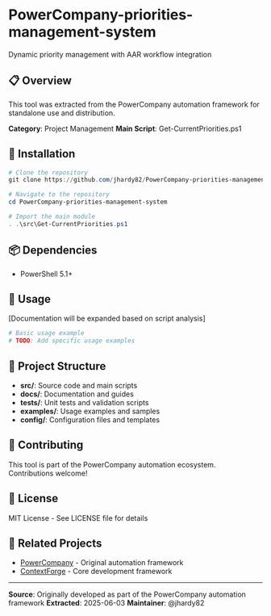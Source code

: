 # PowerCompany-priorities-management-system

Dynamic priority management with AAR workflow integration

## 📋 Overview

This tool was extracted from the PowerCompany automation framework for standalone use and distribution.

**Category**: Project Management
**Main Script**: Get-CurrentPriorities.ps1

## 🚀 Installation

```powershell
# Clone the repository
git clone https://github.com/jhardy82/PowerCompany-priorities-management-system.git

# Navigate to the repository
cd PowerCompany-priorities-management-system

# Import the main module
. .\src\Get-CurrentPriorities.ps1
```

## 📦 Dependencies

- PowerShell 5.1+


## 🔧 Usage

[Documentation will be expanded based on script analysis]

```powershell
# Basic usage example
# TODO: Add specific usage examples
```

## 📁 Project Structure

- **src/**: Source code and main scripts
- **docs/**: Documentation and guides
- **tests/**: Unit tests and validation scripts
- **examples/**: Usage examples and samples
- **config/**: Configuration files and templates

## 🤝 Contributing

This tool is part of the PowerCompany automation ecosystem. Contributions welcome!

## 📄 License

MIT License - See LICENSE file for details

## 🔗 Related Projects

- [PowerCompany](https://github.com/jhardy82/PowerCompany) - Original automation framework
- [ContextForge](https://github.com/jhardy82/ContextForge) - Core development framework

---

**Source**: Originally developed as part of the PowerCompany automation framework
**Extracted**: 2025-06-03
**Maintainer**: @jhardy82
